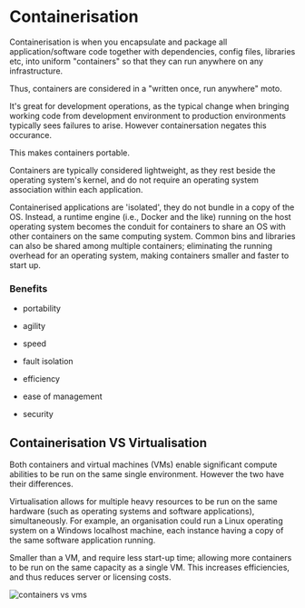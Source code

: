 # Containerisation

Containerisation is when you encapsulate and package all application/software code together with dependencies, config files, libraries etc, into uniform "containers" so that they can run anywhere on any infrastructure.

Thus, containers are considered in a "written once, run anywhere" moto.

It's great for development operations, as the typical change when bringing working code from development environment to production environments typically sees failures to arise. However containersation negates this occurance.

This makes containers portable.

Containers are typically considered lightweight, as they rest beside the operating system's kernel, and do not require an operating system association within each application. 

Containerised applications are 'isolated', they do not bundle in a copy of the OS. Instead, a runtime engine (i.e., Docker and the like) running on the host operating system becomes the conduit for containers to share an OS with other containers on the same computing system. Common bins and libraries can also be shared among multiple containers; eliminating the running overhead for an operating system, making containers smaller and faster to start up.

### Benefits

- portability

- agility

- speed

- fault isolation

- efficiency

- ease of management

- security

## Containerisation VS Virtualisation

Both containers and virtual machines (VMs) enable significant compute abilities to be run on the same single environment. However the two have their differences.

Virtualisation allows for multiple heavy resources to be run on the same hardware (such as operating systems and software applications), simultaneously. For example, an organisation could run a Linux operating system on a Windows localhost machine, each instance having a copy of the same software application running. 

Smaller than a VM, and require less start-up time; allowing more containers to be run on the same capacity as a single VM. This increases efficiencies, and thus reduces server or licensing costs.

![containers vs vms](https://user-images.githubusercontent.com/47668244/189631842-b7508654-f377-4f07-ac2a-b2de72bb89b0.png)


